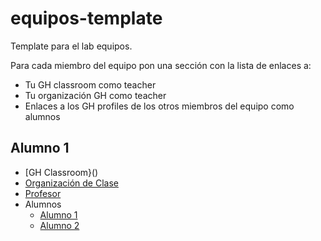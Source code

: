 # equipos-template

Template para el lab equipos.

Para cada miembro del equipo  pon una sección con la lista de enlaces a:

* Tu GH classroom como teacher
* Tu organización GH como teacher
* Enlaces a los GH profiles de los otros miembros del equipo como alumnos

## Alumno 1

* [GH Classroom}()
* [Organización de Clase]()
* [Profesor]()
* Alumnos
  * [Alumno 1]()
  * [Alumno 2]()
